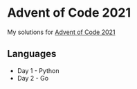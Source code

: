 # Advent of Code 2021

My solutions for [Advent of Code 2021](https://adventofcode.com/2021)

## Languages

* Day 1 - Python
* Day 2 - Go

